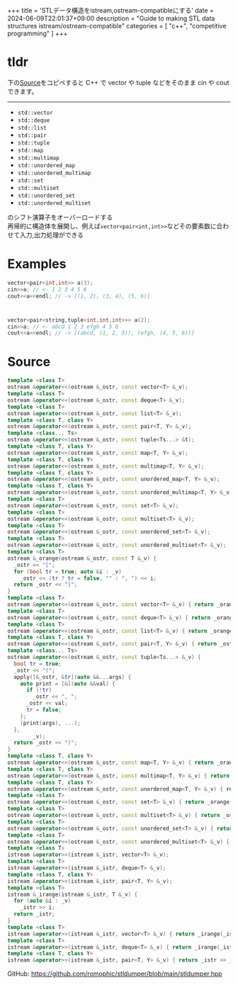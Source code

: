 +++
title = 'STLデータ構造をistream,ostream-compatibleにする'
date = 2024-06-09T22:01:37+09:00
description = "Guide to making STL data structures istream/ostream-compatible"
categories = [
  "c++",
  "competitive programming"
]
+++
# tldr
下の[Source](#source)をコピペすると C++ で vector や tuple などをそのまま cin や cout できます。

-------

- `std::vector`
- `std::deque`
- `std::list`
- `std::pair`
- `std::tuple`
- `std::map`
- `std::multimap`
- `std::unordered_map`
- `std::unordered_multimap`
- `std::set`
- `std::multiset`
- `std::unordered_set`
- `std::unordered_multiset`

のシフト演算子をオーバーロードする   
再帰的に構造体を展開し、例えば`vector<pair<int,int>>`などその要素数に合わせて入力,出力処理ができる

# Examples
```cpp
vector<pair<int,int>> a(3);
cin>>a; // <- 1 2 3 4 5 6
cout<<a<<endl; // -> [(1, 2), (3, 4), (5, 6)]
```
#
```cpp
vector<pair<string,tuple<int,int,int>>> a(2);
cin>>a; // <- abcd 1 2 3 efgh 4 5 6
cout<<a<<endl; // -> [(abcd, (1, 2, 3)), (efgh, (4, 5, 6))]
```

# Source
```cpp
template <class T>
ostream &operator<<(ostream &_ostr, const vector<T> &_v);
template <class T>
ostream &operator<<(ostream &_ostr, const deque<T> &_v);
template <class T>
ostream &operator<<(ostream &_ostr, const list<T> &_v);
template <class T, class Y>
ostream &operator<<(ostream &_ostr, const pair<T, Y> &_v);
template <class... Ts>
ostream &operator<<(ostream &_ostr, const tuple<Ts...> &t);
template <class T, class Y>
ostream &operator<<(ostream &_ostr, const map<T, Y> &_v);
template <class T, class Y>
ostream &operator<<(ostream &_ostr, const multimap<T, Y> &_v);
template <class T, class Y>
ostream &operator<<(ostream &_ostr, const unordered_map<T, Y> &_v);
template <class T, class Y>
ostream &operator<<(ostream &_ostr, const unordered_multimap<T, Y> &_v);
template <class T>
ostream &operator<<(ostream &_ostr, const set<T> &_v);
template <class T>
ostream &operator<<(ostream &_ostr, const multiset<T> &_v);
template <class T>
ostream &operator<<(ostream &_ostr, const unordered_set<T> &_v);
template <class T>
ostream &operator<<(ostream &_ostr, const unordered_multiset<T> &_v);
template <class T>
ostream &_orange(ostream &_ostr, const T &_v) {
  _ostr << "[";
  for (bool tr = true; auto &i : _v)
    _ostr << (tr ? tr = false, "" : ", ") << i;
  return _ostr << "]";
}
template <class T>
ostream &operator<<(ostream &_ostr, const vector<T> &_v) { return _orange(_ostr, _v); }
template <class T>
ostream &operator<<(ostream &_ostr, const deque<T> &_v) { return _orange(_ostr, _v); }
template <class T>
ostream &operator<<(ostream &_ostr, const list<T> &_v) { return _orange(_ostr, _v); }
template <class T, class Y>
ostream &operator<<(ostream &_ostr, const pair<T, Y> &_v) { return _ostr << "(" << _v.first << ", " << _v.second << ")"; }
template <class... Ts>
ostream &operator<<(ostream &_ostr, const tuple<Ts...> &_v) {
  bool tr = true;
  _ostr << "(";
  apply([&_ostr, &tr](auto &&...args) {
    auto print = [&](auto &&val) {
      if (!tr)
        _ostr << ", ";
      _ostr << val;
      tr = false;
    };
    (print(args), ...);
  },
        _v);
  return _ostr << ")";
}
template <class T, class Y>
ostream &operator<<(ostream &_ostr, const map<T, Y> &_v) { return _orange(_ostr, _v); }
template <class T, class Y>
ostream &operator<<(ostream &_ostr, const multimap<T, Y> &_v) { return _orange(_ostr, _v); }
template <class T, class Y>
ostream &operator<<(ostream &_ostr, const unordered_map<T, Y> &_v) { return _orange(_ostr, _v); }
template <class T>
ostream &operator<<(ostream &_ostr, const set<T> &_v) { return _orange(_ostr, _v); }
template <class T>
ostream &operator<<(ostream &_ostr, const multiset<T> &_v) { return _orange(_ostr, _v); }
template <class T>
ostream &operator<<(ostream &_ostr, const unordered_set<T> &_v) { return _orange(_ostr, _v); }
template <class T>
ostream &operator<<(ostream &_ostr, const unordered_multiset<T> &_v) { return _orange(_ostr, _v); }
template <class T>
istream &operator>>(istream &_istr, vector<T> &_v);
template <class T>
istream &operator>>(istream &_istr, deque<T> &_v);
template <class T, class Y>
istream &operator>>(istream &_istr, pair<T, Y> &_v);
template <class T>
istream &_irange(istream &_istr, T &_v) {
  for (auto &i : _v)
    _istr >> i;
  return _istr;
}
template <class T>
istream &operator>>(istream &_istr, vector<T> &_v) { return _irange(_istr, _v); }
template <class T>
istream &operator>>(istream &_istr, deque<T> &_v) { return _irange(_istr, _v); }
template <class T, class Y>
istream &operator>>(istream &_istr, pair<T, Y> &_v) { return _istr >> _v.first >> _v.second; }
```
GitHub: https://github.com/romophic/stldumper/blob/main/stldumper.hpp